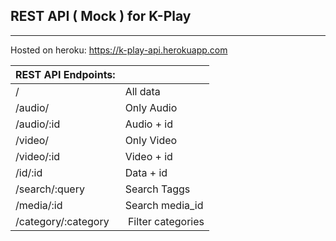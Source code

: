 ## REST API ( Mock ) for K-Play
---
Hosted on heroku: https://k-play-api.herokuapp.com

| REST API Endpoints: |                   |
| ------------------- | ----------------- |
| /                   | All data          |
| /audio/             | Only Audio        |
| /audio/:id          | Audio + id        |
| /video/             | Only Video        |
| /video/:id          | Video + id        |
| /id/:id             | Data + id         |
| /search/:query      | Search Taggs      |
| /media/:id          | Search media_id   |
| /category/:category | Filter categories |